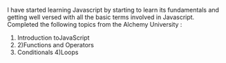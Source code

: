 I have started learning Javascript by starting to learn its fundamentals and getting well versed with all the basic terms involved in Javascript. Completed the following topics from the Alchemy University :
1) Introduction toJavaScript
2)  2)Functions and Operators
3) Conditionals
4)Loops
